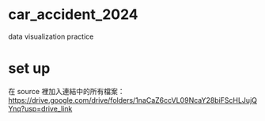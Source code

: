 # car_accident_2024
data visualization practice  
# set up  
在 source 裡加入連結中的所有檔案：https://drive.google.com/drive/folders/1naCaZ6ccVL09NcaY28biFScHLJujQYnq?usp=drive_link
